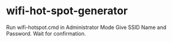 # wifi-hot-spot-generator
Run wifi-hotspot.cmd in Administrator Mode
Give SSID Name and Password.
Wait for confirmation.

